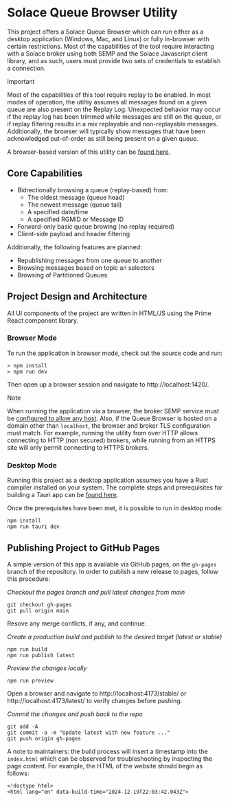 # Solace Queue Browser Utility

This project offers a Solace Queue Browser which can run either as a desktop application (Windows, Mac, and Linux) or fully in-browser with certain restrictions. Most of the capabilities of the tool require interacting with a Solace broker using both SEMP and the Solace Javascript client library, and as such, users must provide two sets of credentials to establish a connection.

> [!IMPORTANT]
> Most of the capabilities of this tool require replay to be enabled. In most modes of operation, the utiltiy assumes all messages found on a given queue are also present on the Replay Log. Unexpected behavior may occur if the replay log has been trimmed while messages are still on the queue, or if replay filtering results in a mix replayable and non-replayable messages. Additionally, the browser will typically show messages that have been acknowledged out-of-order as still being present on a given queue.

A browser-based version of this utility can be [found here](https://solacecommunity.github.io/solace-queue-browser).

## Core Capabilities

- Bidrectionally browsing a queue (replay-based) from:
  - The oldest message (queue head)
  - The newest message (queue tail)
  - A specified date/time
  - A specified RGMID or Message ID
- Forward-only basic queue browing (no replay required)
- Client-side payload and header filtering

Additionally, the following features are planned:
- Republishing messages from one queue to another
- Browsing messages based on topic an selectors
- Browsing of Partitioned Queues

## Project Design and Architecture

All UI components of the project are written in HTML/JS using the Prime React component library.

### Browser Mode
To run the application in browser mode, check out the source code and run:

```
> npm install
> npm run dev
```

Then open up a browser session and navigate to http://localhost:1420/.

> [!NOTE]
> When running the application via a browser, the broker SEMP service must be [configured to allow any host](https://docs.solace.com/Services/Managing-Services.htm#managing-cross-origin-resource-sharing). Also, if the Queue Browser is hosted on a domain other than `localhost`, the browser and broker TLS configuration must match. For example, running the utility from over HTTP allows connecting to HTTP (non secured) brokers, while running from an HTTPS site will only permit connecting to HTTPS brokers.

### Desktop Mode

Running this project as a desktop application assumes you have a Rust compiler installed on your system. The complete steps and prerequisites for building a Tauri app can be [found here](https://v1.tauri.app/v1/guides/getting-started/prerequisites/).

Once the prerequisites have been met, it is possible to run in desktop mode:

```
npm install
npm run tauri dev
```

## Publishing Project to GitHub Pages

A simple version of this app is available via GitHub pages, on the `gh-pages` branch of the repository. In order to publish a new release to pages, follow this procedure:

_Checkout the pages branch and pull latest changes from main_
```
git checkout gh-pages
git pull origin main
```
Resove any merge conflicts, if any, and continue.

_Create a production build and publish to the desired target (latest or stable)_
```
npm run build
npm run publish latest
```

_Preview the changes locally_
```
npm run preview
```
Open a browser and navigate to http://localhost:4173/stable/ or http://localhost:4173/latest/ to verify changes before pushing.

_Commit the changes and push back to the repo_
```
git add -A
git commit -a -m "Update latest with new feature ..."
git push origin gh-pages
```

A note to maintainers: the build process will insert a timestamp into the `index.html` which can be observed for troubleshooting by inspecting the page content. For example, the HTML of the website should begin as follows:
```
<!doctype html>
<html lang="en" data-build-time="2024-12-19T22:03:42.043Z">
```
